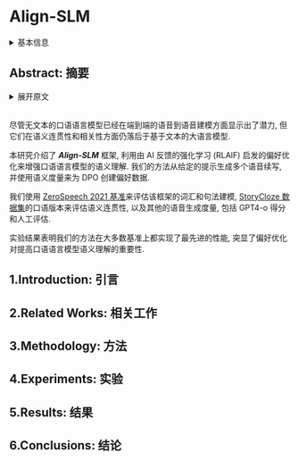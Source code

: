 # Align-SLM

<details>
<summary>基本信息</summary>

- 标题: "Align-SLM: Textless Spoken Language Models with Reinforcement Learning from AI Feedback"
- 作者:
  - 01 Guan-Ting Lin,
  - 02 Prashanth Gurunath Shivakumar,
  - 03 Aditya Gourav,
  - 04 Yile Gu,
  - 05 Ankur Gandhe,
  - 06 Hung-yi Lee,
  - 07 Ivan Bulyko
- 链接:
  - [ArXiv](https://arxiv.org/abs/2411.01834)
  - [Publication]()
  - [Github]()
  - [Demo]()
- 文件:
  - [ArXiv](_PDF/2411.01834v1__Align-SLM__Textless_Spoken_Language_Models_with_Reinforcement_Learning_from_AI_Feedback.pdf)
  - [Publication] #TODO

</details>

## Abstract: 摘要

<details>
<summary>展开原文</summary>

While textless Spoken Language Models (SLMs) have shown potential in end-to-end speech-to-speech modeling, they still lag behind text-based Large Language Models (LLMs) in terms of semantic coherence and relevance.
This work introduces the ***Align-SLM*** framework, which leverages preference optimization inspired by Reinforcement Learning with AI Feedback (RLAIF) to enhance the semantic understanding of SLMs.
Our approach generates multiple speech continuations from a given prompt and uses semantic metrics to create preference data for Direct Preference Optimization (DPO).
We evaluate the framework using [ZeroSpeech 2021 benchmarks](../../Evaluations/2020.11.23_ZeroSpeech.md) for lexical and syntactic modeling, the spoken version of the [StoryCloze dataset](../../Datasets/2017.04.03_StoryCloze.md) for semantic coherence, and other speech generation metrics, including the GPT4-o score and human evaluation.
Experimental results show that our method achieves state-of-the-art performance for SLMs on most benchmarks, highlighting the importance of preference optimization to improve the semantics of SLMs.

</details>
<br>

尽管无文本的口语语言模型已经在端到端的语音到语音建模方面显示出了潜力, 但它们在语义连贯性和相关性方面仍落后于基于文本的大语言模型.

本研究介绍了 ***Align-SLM*** 框架, 利用由 AI 反馈的强化学习 (RLAIF) 启发的偏好优化来增强口语语言模型的语义理解.
我们的方法从给定的提示生成多个语音续写, 并使用语义度量来为 DPO 创建偏好数据.

我们使用 [ZeroSpeech 2021 基准](../../Evaluations/2020.11.23_ZeroSpeech.md)来评估该框架的词汇和句法建模, [StoryCloze 数据集](../../Datasets/2017.04.03_StoryCloze.md)的口语版本来评估语义连贯性, 以及其他的语音生成度量, 包括 GPT4-o 得分和人工评估.

实验结果表明我们的方法在大多数基准上都实现了最先进的性能, 突显了偏好优化对提高口语语言模型语义理解的重要性.

## 1.Introduction: 引言

## 2.Related Works: 相关工作

## 3.Methodology: 方法

## 4.Experiments: 实验

## 5.Results: 结果

## 6.Conclusions: 结论